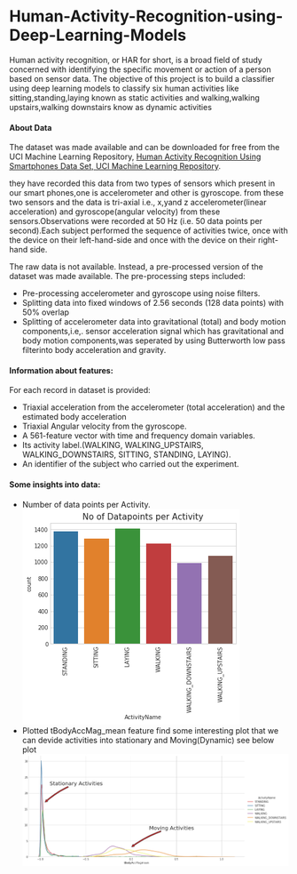 # Human-Activity-Recognition-using-Deep-Learning-Models
<p> Human activity recognition, or HAR for short, is a broad field of study concerned with identifying the specific movement or action of a person based on sensor data. The objective of this project is to build a classifier using deep learning models to classify six human
activities like sitting,standing,laying known as static activities and walking,walking upstairs,walking downstairs know as dynamic activities</p>
<h4> About Data </h4>
<p>The dataset was made available and can be downloaded for free from the UCI Machine Learning Repository,
<a href="https://archive.ics.uci.edu/ml/datasets/human+activity+recognition+using+smartphones">Human Activity Recognition Using Smartphones Data Set, UCI Machine Learning Repository</a>.</p>
<p>they have recorded this data from two types of sensors which present in our smart phones,one is accelerometer and other is gyroscope.
 from these two sensors and the data is tri-axial i.e., x,yand z accelerometer(linear acceleration) and gyroscope(angular velocity) from these sensors.Observations were recorded at 50 Hz (i.e. 50 data points per second).Each subject performed the sequence of activities twice, once with the device on their left-hand-side and once with the device on their right-hand side.</p>
 <p>The raw data is not available. Instead, a pre-processed version of the dataset was made available. The pre-processing steps included:</p>
 <ul>
  <li>Pre-processing accelerometer and gyroscope using noise filters.</li>
  <li>Splitting data into fixed windows of 2.56 seconds (128 data points) with 50% overlap</li>
  <li>Splitting of accelerometer data into gravitational (total) and body motion components,i.e,. sensor acceleration signal which has gravitational and body motion components,was seperated by using Butterworth low pass filterinto body acceleration and gravity.</li>
 </ul>
 <h4>Information about features:</h4>
 <p>For each record in dataset is provided:
  <ul>
    <li>Triaxial acceleration from the accelerometer (total acceleration) and the estimated body acceleration</li>
    <li>Triaxial Angular velocity from the gyroscope.</li>
    <li>A 561-feature vector with time and frequency domain variables.</li>
    <li>Its activity label.(WALKING, WALKING_UPSTAIRS, WALKING_DOWNSTAIRS, SITTING, STANDING, LAYING).</li>
    <li>An identifier of the subject who carried out the experiment.</li>
  </ul>
  <h4>Some insights into data:</h4>
  <p>
  <ul>
    <li> Number of data points per Activity.</li>
    <img src="img1.png" alt="Number of DataPoints per activity">
    <li>Plotted tBodyAccMag_mean feature find some interesting plot that we can devide activities into stationary and Moving(Dynamic) see below plot</li>
   <img src="img2.png">
    
    
  
 
  
